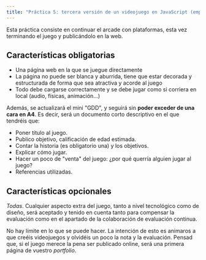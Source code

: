 ```yaml
---
title: "Práctica 5: tercera versión de un videojuego en JavaScript (empaquetado y despliegue)"
---
```


Esta práctica consiste en continuar el arcade con plataformas, esta vez terminando el juego y publicándolo en la web.

## Características obligatorias

- Una página web en la que se juegue directamente
- La página no puede ser blanca y aburrida, tiene que estar decorada y estructurada
  de forma que sea atractiva y acorde al juego
- Todo debe cargarse correctamente y se debe jugar como si corriera en local (audio, físicas, animación...)

Además, se actualizará el mini "GDD", y seguirá sin **poder exceder de una cara en A4**. Es decir,
será un documento corto descriptivo en el que tendréis que:

- Poner título al juego.
- Publico objetivo, calificación de edad estimada.
- Contar la historia (es obligatorio una) y los objetivos.
- Explicar cómo jugar.
- Hacer un poco de "venta" del juego: ¿por qué querría alguien jugar al juego?
- Referencias utilizadas.

## Características opcionales

*Todas*. Cualquier aspecto extra del juego, tanto a nivel tecnológico como de
diseño, será aceptado y tenido en cuenta tanto para compensar la evaluación
como en el apartado de la colaboración de evaluación continua.

No hay límite en lo que se puede hacer. La intención de esto es animaros a que
creéis videojuegos y olvidéis un poco la nota y la evaluación. Pensad que, si
el juego merece la pena ser publicado online, será una primera página de
vuestro *portfolio*.

